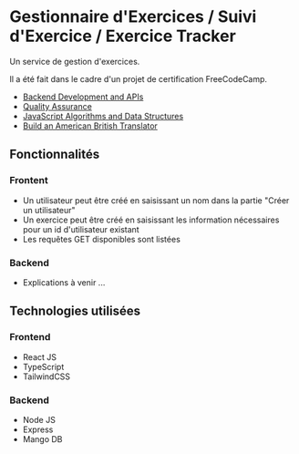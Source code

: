 # Gestionnaire d'Exercices / Suivi d'Exercice / Exercice Tracker

Un service de gestion d'exercices.

Il a été fait dans le cadre d'un projet de certification FreeCodeCamp.
- [Backend Development and APIs](https://www.freecodecamp.org/certification/Manatoa/back-end-development-and-apis)
- [Quality Assurance](https://www.freecodecamp.org/certification/Manatoa/quality-assurance-v7)
- [JavaScript Algorithms and Data Structures](https://www.freecodecamp.org/certification/Manatoa/javascript-algorithms-and-data-structures)
- [Build an American British Translator](https://www.freecodecamp.org/learn/quality-assurance/quality-assurance-projects/american-british-translator)

## Fonctionnalités

### Frontent
- Un utilisateur peut être créé en saisissant un nom dans la partie "Créer un utilisateur"
- Un exercice peut être créé en saisissant les information nécessaires pour un id d'utilisateur existant
- Les requêtes GET disponibles sont listées

### Backend

- Explications à venir ...
  
## Technologies utilisées

### Frontend
- React JS
- TypeScript
- TailwindCSS

### Backend
- Node JS
- Express
- Mango DB
